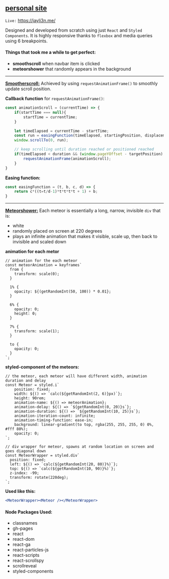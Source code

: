 ## [personal site](https://jayli3n.me/")
`Live:` https://jayli3n.me/

Designed and developed from scratch using just `React` and `Styled Components`.
It is highly responsive thanks to `flexbox` and media queries using 6 breakpoints.

#### Things that took me a while to get perfect:
- **smoothscroll** when navbar item is clicked
- **meteorshower** that randomly appears in the background

------------

<ins>**Smootherscroll:**</ins>
Achieved by using `requestAnimationFrame()` to smoothly update scroll position.

**Callback function** for `requestAnimationFrame()`:
``` javascript
const animationScroll = (currentTime) => {
	if(startTime === null){
		startTime = currentTime;
	}

	let timeElapsed = currentTime - startTime;
	const run = easingFunction(timeElapsed, startingPosition, displacement, duration);
	window.scrollTo(0, run);

	// keep scrolling until duration reached or positioned reached
	if(timeElapsed < duration && (window.pageYOffset - targetPosition) !== 0){
		requestAnimationFrame(animationScroll);
	}
}
```
**Easing function:**
```javascript
const easingFunction = (t, b, c, d) => {
	return c*((t=t/d-1)*t*t*t*t + 1) + b;
}
```
------------

<ins>**Meteorshower:**</ins>
Each meteor is essentially a long, narrow, invisible `div` that is:
- white
- randomly placed on screen at 220 degrees
- plays an infinite animation that makes it visible, scale up, then back to invisible and scaled down

**animation for each metor**
```jss
// animation for the each meteor
const meteorAnimation = keyframes`
  from {
    transform: scale(0);
  }

  1% {
    opacity: ${(getRandomInt(50, 100)) * 0.01};
  }

  6% {
    opacity: 0;
    height: 0;
  }

  7% {
    transform: scale(1);
  }

  to {
    opacity: 0;
  }
`;
```

**styled-component of the meteors:**
```jss
// the meteor, each meteor will have different width, animation duration and delay
const Meteor = styled.i`
	position: fixed;
	width: ${() => `calc(${getRandomInt(2, 6)}px)`};
	height: 90rem;
	animation-name: ${() => meteorAnimation};
	animation-delay: ${() => `${getRandomInt(0, 20)}s`};
	animation-duration: ${() => `${getRandomInt(10, 25)}s`};
	animation-iteration-count: infinite;
	animation-timing-function: ease-in;
	background: linear-gradient(to top, rgba(255, 255, 255, 0) 0%, #fff 80%);
	opacity: 0;
`;
```

```jss
// div wrapper for meteor, spawns at random location on screen and goes diagonal down
const MeteorWrapper = styled.div`
  position: fixed;
  left: ${() => `calc(${getRandomInt(20, 80)}%)`};
  top: ${() => `calc(${getRandomInt(10, 90)}%)`};
  z-index: -99;
  transform: rotate(220deg);
`;
```
**Used like this:**
```jsx
<MeteorWrapper><Meteor /></MeteorWrapper>
```

#### Node Packages Used:
- classnames
- gh-pages
- react
- react-dom
- react-ga
- react-particles-js
- react-scripts
- react-scrollspy
- scrollreveal
- styled-components